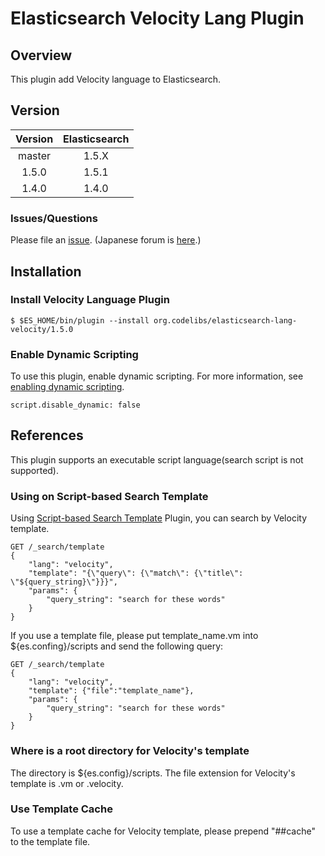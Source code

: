 Elasticsearch Velocity Lang Plugin
=======================

## Overview

This plugin add Velocity language to Elasticsearch.

## Version

| Version   | Elasticsearch |
|:---------:|:-------------:|
| master    | 1.5.X         |
| 1.5.0     | 1.5.1         |
| 1.4.0     | 1.4.0         |

### Issues/Questions

Please file an [issue](https://github.com/codelibs/elasticsearch-lang-velocity/issues "issue").
(Japanese forum is [here](https://github.com/codelibs/codelibs-ja-forum "here").)

## Installation

### Install Velocity Language Plugin

    $ $ES_HOME/bin/plugin --install org.codelibs/elasticsearch-lang-velocity/1.5.0

### Enable Dynamic Scripting

To use this plugin, enable dynamic scripting.
For more information, see [enabling dynamic scripting](http://www.elasticsearch.org/guide/en/elasticsearch/reference/current/modules-scripting.html#_enabling_dynamic_scripting "enabling dynamic scripting").

    script.disable_dynamic: false


## References

This plugin supports an executable script language(search script is not supported).

### Using on Script-based Search Template

Using [Script-based Search Template](https://github.com/codelibs/elasticsearch-sstmpl "Script-based Search Template") Plugin, you can search by Velocity template.

    GET /_search/template
    {
        "lang": "velocity",
        "template": "{\"query\": {\"match\": {\"title\": \"${query_string}\"}}}",
        "params": {
            "query_string": "search for these words"
        }
    }

If you use a template file, please put template_name.vm into ${es.confing}/scripts and send the following query:

    GET /_search/template
    {
        "lang": "velocity",
        "template": {"file":"template_name"},
        "params": {
            "query_string": "search for these words"
        }
    }

### Where is a root directory for Velocity's template

The directory is ${es.config}/scripts.
The file extension for Velocity's template is .vm or .velocity.

### Use Template Cache

To use a template cache for Velocity template, please prepend "##cache" to the template file.
